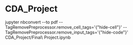 # CDA_Project
jupyter nbconvert --to pdf --TagRemovePreprocessor.remove_cell_tags='{"hide-cell"}' --TagRemovePreprocessor.remove_input_tags='{"hide-code"}' CDA_Project/Final\ Project.ipynb
